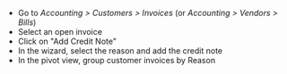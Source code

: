 - Go to *Accounting \> Customers \> Invoices* (or *Accounting \> Vendors
  \> Bills*)
- Select an open invoice
- Click on "Add Credit Note"
- In the wizard, select the reason and add the credit note
- In the pivot view, group customer invoices by Reason
